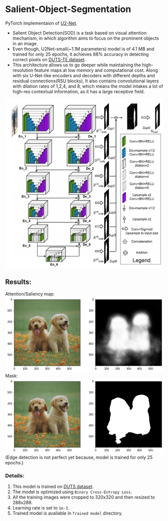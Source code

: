 # Salient-Object-Segmentation
PyTorch Implementaion of [U2-Net](https://arxiv.org/abs/2005.09007).

- Salient Object Detection(SOD) is a task based on visual attention mechanism, in which algorithm aims to focus on the prominent objects in an image.
- Even though, U2Net-small(~1.1M parameters) model is of 4.1 MB and trained for only 25 epochs, it achieves 88% accuracy in detecting correct pixels on [DUTS-TE dataset](http://saliencydetection.net/duts/#org3aad434).
- This architecture allows us to go deeper while maintaining the high-resolution feature maps at low memory and computational cost. Along with six U-Net-like encoders and decoders with different depths and residual connections(RSU blocks), It also contains convolutional layers with dilation rates of 1,2,4, and 8, which means the model intakes a lot of high-res contextual information, as it has a large receptive field. 

![arch](https://github.com/Vrushank264/Salient-Object-Detection/blob/main/architecture.jpg)

## Results:

Attention/Saliency map:</br>
![1](https://github.com/Vrushank264/Salient-Object-Detection/blob/main/Results/dog.png)
</br>Mask:</br>
![2](https://github.com/Vrushank264/Salient-Object-Detection/blob/main/Results/dog_mask1.png)
</br>
(Edge detection is not perfect yet because, model is trained for only 25 epochs.)


### Details:

1. This model is trained on [DUTS dataset](http://saliencydetection.net/duts/#org3aad434).
2. The model is optimized using `Binary Cross-Entropy Loss`.
3. All the training images were cropped to 320x320 and then resized to 288x288.
4. Learning rate is set to `1e-3`.
5. Trained model is available in `Trained model` directory.
 

